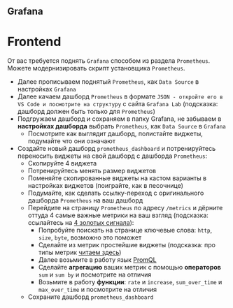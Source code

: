 ## Grafana
# Frontend
От вас требуется поднять `Grafana` способом из раздела `Prometheus`. Можете модернизировать скрипт установщика `Prometheus`.
 - Далее прописываем поднятый `Prometheus`, как `Data Source` в настройках `Grafana`
 - Далее качаем дашборд `Prometheus` в формате `JSON - откройте его в VS Code и посмотрите на структуру` с сайта `Grafana Lab` (подсказка: дашборд должен быть только для `Prometheus`)
 - Подгружаем дашборд и сохраняем в папку Grafana, не забываем в **настройках дашборда** выбрать `Prometheus`, как `Data Source` в `Grafana`
   - Посмотрите как выглядит дашборд, полистайте виджеты, подумайте что они означают
 - Создайте новый дашборд `prometheus_dashboard` и потренируйтесь переносить виджеты на свой дашборд с дашборда `Prometheus`:
   - Скопируйте 4 виджета
   - Потренируйтесь менять размер виджетов
   - Поменяйте скопированные виджеты на кастом варианты в настройках виджетов (поиграйте, как в песочнице)
   - Подумайте, как сделать ссылку-переход с оригинального дашборда `Prometheus` на ваш дашборд
   - Перейдите на страницу `Prometheus` по адресу `/metrics` и дёрните оттуда 4 самые важные метрики на ваш взгляд (подсказка: ссылайтесь на [4 золотых сигнала](https://habr.com/ru/articles/747350/ "Набор метрик, которые Google рекомендует отслеживать в SRE (Site Reliability Engineering) подходе. Это Latency, Traffic, Errors и Saturation.")):
     - Попробуйте поискать на странице ключевые слова: `http`, `size`, `byte`, возможно это поможет
     - Сделайте из метрик простейшие виджеты (подсказка: про типы метрик [читаем здесь](https://habr.com/ru/companies/tochka/articles/685636/ "Типы метрик: Summary, Histogram, Gauge, Counter."))
     -  Далее возьмите в работу язык [PromQL](https://habr.com/ru/companies/tochka/articles/693834/ "PromQL - PromQL, или Prometheus Query Language, представляет собой язык запросов, который был создан специально для работы с метриками в системе Prometheus. В основе PromQL лежит концепция метрики, которая включает в себя ряд функций для обработки агрегированных и усредненных данных. Этот метод обеспечивает баланс между точностью и эффективностью, позволяя обрабатывать данные без строгого привязывания к их математическим значениям.")
       - Сделайте **агрегацию** ваших метрик с помощью **операторов** `sum` и `sum by` и посмотрите на отличия
       - Возьмите в работу **функции**: `rate` и `increase`, `sum_over_time` и `max_over_time` и посмотрите на отличия
   - Сохраните дашборд `prometheus_dashboard`
  
